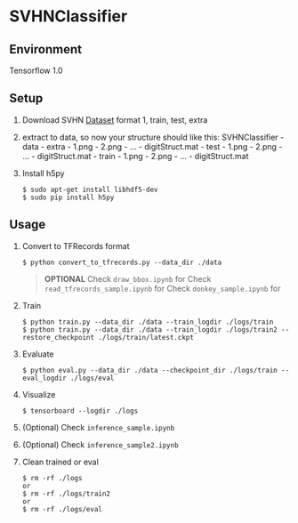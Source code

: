 # SVHNClassifier

## Environment

Tensorflow 1.0

## Setup

1. Download SVHN [Dataset](http://ufldl.stanford.edu/housenumbers/) format 1, train, test, extra

2. extract to data, so now your structure should like this:
    SVHNClassifier
        - data
            - extra
                - 1.png 
                - 2.png
                - ...
                - digitStruct.mat
            - test
                - 1.png 
                - 2.png
                - ...
                - digitStruct.mat
            - train
                - 1.png 
                - 2.png
                - ...
                - digitStruct.mat

1. Install h5py

    ```
    $ sudo apt-get install libhdf5-dev
    $ sudo pip install h5py
    ```


## Usage

1. Convert to TFRecords format

    ```
    $ python convert_to_tfrecords.py --data_dir ./data
    ```

    > **OPTIONAL**
    > Check `draw_bbox.ipynb` for 
    > Check `read_tfrecords_sample.ipynb` for
    > Check `donkey_sample.ipynb` for

1. Train

    ```
    $ python train.py --data_dir ./data --train_logdir ./logs/train
    $ python train.py --data_dir ./data --train_logdir ./logs/train2 --restore_checkpoint ./logs/train/latest.ckpt
    ```

1. Evaluate

    ```
    $ python eval.py --data_dir ./data --checkpoint_dir ./logs/train --eval_logdir ./logs/eval
    ```

1. Visualize

    ```
    $ tensorboard --logdir ./logs
    ```

1. (Optional) Check `inference_sample.ipynb`

1. (Optional) Check `inference_sample2.ipynb`

1. Clean trained or eval

    ```
    $ rm -rf ./logs
    or
    $ rm -rf ./logs/train2
    or
    $ rm -rf ./logs/eval
    ```
